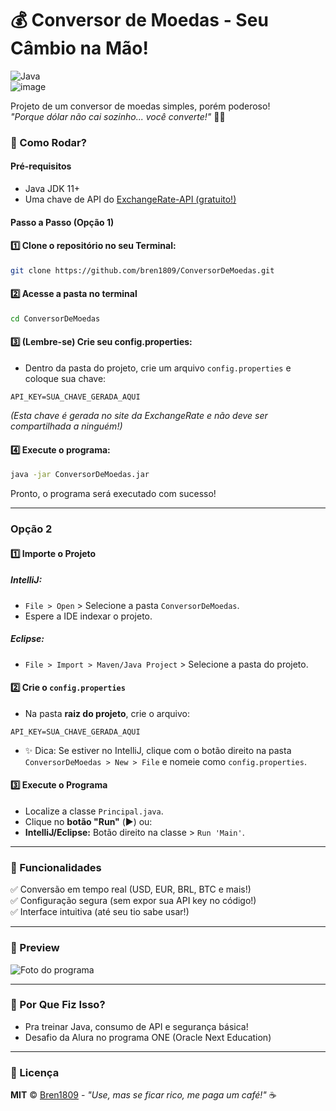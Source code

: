 # 💰 Conversor de Moedas - Seu Câmbio na Mão!
![Java](https://img.shields.io/badge/java-%23ED8B00.svg?style=for-the-badge&logo=openjdk&logoColor=white)  
![image](https://github.com/user-attachments/assets/649edac2-cfa3-4990-9c8f-22d37a42c8be)

Projeto de um conversor de moedas simples, porém poderoso!  
_"Porque dólar não cai sozinho... você converte!"_ 💸😆



### 🚀 Como Rodar?

#### Pré-requisitos
* Java JDK 11+
* Uma chave de API do [ExchangeRate-API (gratuito!)](https://www.exchangerate-api.com/)

#### Passo a Passo (Opção 1)

#### 1️⃣ Clone o repositório no seu Terminal:
```bash
git clone https://github.com/bren1809/ConversorDeMoedas.git
```

#### 2️⃣ Acesse a pasta no terminal
```bash
cd ConversorDeMoedas
```

#### 3️⃣ (Lembre-se) Crie seu config.properties:
* Dentro da pasta do projeto, crie um arquivo `config.properties` e coloque sua chave:
```properties
API_KEY=SUA_CHAVE_GERADA_AQUI
```
_(Esta chave é gerada no site da ExchangeRate e não deve ser compartilhada a ninguém!)_

#### 4️⃣ Execute o programa:
```bash
java -jar ConversorDeMoedas.jar
```
Pronto, o programa será executado com sucesso!

---

### Opção 2

#### 1️⃣ Importe o Projeto
##### IntelliJ:
* `File > Open` > Selecione a pasta `ConversorDeMoedas`.
* Espere a IDE indexar o projeto.
##### Eclipse:
* `File > Import > Maven/Java Project` > Selecione a pasta do projeto.

#### 2️⃣ Crie o `config.properties`
* Na pasta **raiz do projeto**, crie o arquivo:
```properties
API_KEY=SUA_CHAVE_GERADA_AQUI
```
* ✨ Dica: Se estiver no IntelliJ, clique com o botão direito na pasta `ConversorDeMoedas > New > File` e nomeie como `config.properties`.

#### 3️⃣ Execute o Programa
* Localize a classe `Principal.java`.
* Clique no **botão "Run"** (▶️) ou:
* **IntelliJ/Eclipse:** Botão direito na classe > `Run 'Main'`.
___

### 🔧 Funcionalidades
✅ Conversão em tempo real (USD, EUR, BRL, BTC e mais!)<br>
✅ Configuração segura (sem expor sua API key no código!)<br>
✅ Interface intuitiva (até seu tio sabe usar!)<br>

---

### 📸 Preview
![Foto do programa](https://github.com/user-attachments/assets/f5101c32-6447-4a34-9dab-6a48b616230b)

---

### 🤔 Por Que Fiz Isso?
* Pra treinar Java, consumo de API e segurança básica!
* Desafio da Alura no programa ONE (Oracle Next Education)

---

### 📜 Licença
**MIT** © [Bren1809](https://github.com/bren1809) - _"Use, mas se ficar rico, me paga um café!"_ ☕
